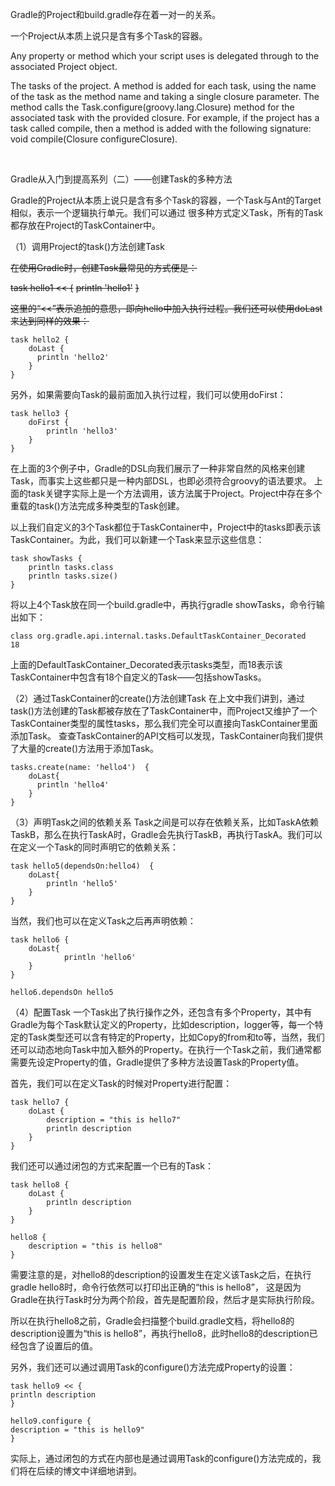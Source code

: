Gradle的Project和build.gradle存在着一对一的关系。

一个Project从本质上说只是含有多个Task的容器。

Any property or method which your script uses is delegated through to the associated Project object.

The tasks of the project. A method is added for each task, using the name of the task as the method name and taking a single closure parameter. 
The method calls the Task.configure(groovy.lang.Closure) method for the associated task with the provided closure. 
For example, if the project has a task called compile, then a method is added with the following signature: void compile(Closure configureClosure).


<br>

Gradle从入门到提高系列（二）——创建Task的多种方法	

Gradle的Project从本质上说只是含有多个Task的容器，一个Task与Ant的Target相似，表示一个逻辑执行单元。我们可以通过
很多种方式定义Task，所有的Task都存放在Project的TaskContainer中。

（1）调用Project的task()方法创建Task

~~在使用Gradle时，创建Task最常见的方式便是：~~

~~task hello1 << {~~
    ~~println 'hello1'~~
~~}~~

~~这里的“<<”表示追加的意思，即向hello中加入执行过程。我们还可以使用doLast来达到同样的效果：~~

```shell script
task hello2 {
    doLast {
      println 'hello2'
    }
}
```


另外，如果需要向Task的最前面加入执行过程，我们可以使用doFirst：
```shell script
task hello3 {
    doFirst {
        println 'hello3'
    }
}
```


在上面的3个例子中，Gradle的DSL向我们展示了一种非常自然的风格来创建Task，而事实上这些都只是一种内部DSL，也即必须符合groovy的语法要求。
上面的task关键字实际上是一个方法调用，该方法属于Project。Project中存在多个重载的task()方法完成多种类型的Task创建。

以上我们自定义的3个Task都位于TaskContainer中，Project中的tasks即表示该TaskContainer。为此，我们可以新建一个Task来显示这些信息：
```shell script
task showTasks {
    println tasks.class
    println tasks.size()
}
```

将以上4个Task放在同一个build.gradle中，再执行gradle showTasks，命令行输出如下：

```shell script
class org.gradle.api.internal.tasks.DefaultTaskContainer_Decorated
18
```

上面的DefaultTaskContainer_Decorated表示tasks类型，而18表示该TaskContainer中包含有18个自定义的Task——包括showTasks。

（2）通过TaskContainer的create()方法创建Task
在上文中我们讲到，通过task()方法创建的Task都被存放在了TaskContainer中，而Project又维护了一个TaskContainer类型的属性tasks，那么我们完全可以直接向TaskContainer里面添加Task。
查查TaskContainer的API文档可以发现，TaskContainer向我们提供了大量的create()方法用于添加Task。
```shell script
tasks.create(name: 'hello4')  {
    doLast{
      println 'hello4'    
    }
}
```

（3）声明Task之间的依赖关系
Task之间是可以存在依赖关系，比如TaskA依赖TaskB，那么在执行TaskA时，Gradle会先执行TaskB，再执行TaskA。我们可以在定义一个Task的同时声明它的依赖关系：
```shell script
task hello5(dependsOn:hello4)  {
    doLast{
        println 'hello5'
    }
}
```


当然，我们也可以在定义Task之后再声明依赖：
```shell script
task hello6 {
    doLast{
            println 'hello6'
    }
}

hello6.dependsOn hello5

```

（4）配置Task
一个Task出了执行操作之外，还包含有多个Property，其中有Gradle为每个Task默认定义的Property，比如description，logger等，每一个特定的Task类型还可以含有特定的Property，比如Copy的from和to等，当然，我们还可以动态地向Task中加入额外的Property。在执行一个Task之前，我们通常都需要先设定Property的值，Gradle提供了多种方法设置Task的Property值。
	
首先，我们可以在定义Task的时候对Property进行配置：
```shell script
task hello7 {
    doLast {
        description = "this is hello7"
        println description
    }
}

```

我们还可以通过闭包的方式来配置一个已有的Task：

```shell script
task hello8 {
    doLast {
        println description
    }
}

hello8 {
    description = "this is hello8"
}
```

需要注意的是，对hello8的description的设置发生在定义该Task之后，在执行gradle hello8时，命令行依然可以打印出正确的“this is hello8”，
这是因为Gradle在执行Task时分为两个阶段，首先是配置阶段，然后才是实际执行阶段。

所以在执行hello8之前，Gradle会扫描整个build.gradle文档，将hello8的description设置为“this is hello8”，再执行hello8，此时hello8的description已经包含了设置后的值。

另外，我们还可以通过调用Task的configure()方法完成Property的设置：
```shell script
task hello9 << {
println description
}

hello9.configure {
description = "this is hello9"
}
```
实际上，通过闭包的方式在内部也是通过调用Task的configure()方法完成的，我们将在后续的博文中详细地讲到。



	